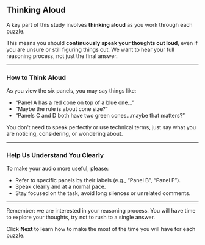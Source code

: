 ## Thinking Aloud

A key part of this study involves **thinking aloud** as you work through each puzzle.

This means you should **continuously speak your thoughts out loud**, even if you are unsure or still figuring things out. We want to hear your full reasoning process, not just the final answer.

---

### How to Think Aloud

As you view the six panels, you may say things like:

- “Panel A has a red cone on top of a blue one...”
- “Maybe the rule is about cone size?”
- “Panels C and D both have two green cones...maybe that matters?”

You don’t need to speak perfectly or use technical terms, just say what you are noticing, considering, or wondering about.

---

### Help Us Understand You Clearly

To make your audio more useful, please:

- Refer to specific panels by their labels (e.g., “Panel B”, “Panel F”).
- Speak clearly and at a normal pace.
- Stay focused on the task, avoid long silences or unrelated comments.

---

Remember: we are interested in your reasoning process. You will have time to explore your thoughts, try not to rush to a single answer.

Click **Next** to learn how to make the most of the time you will have for each puzzle.
